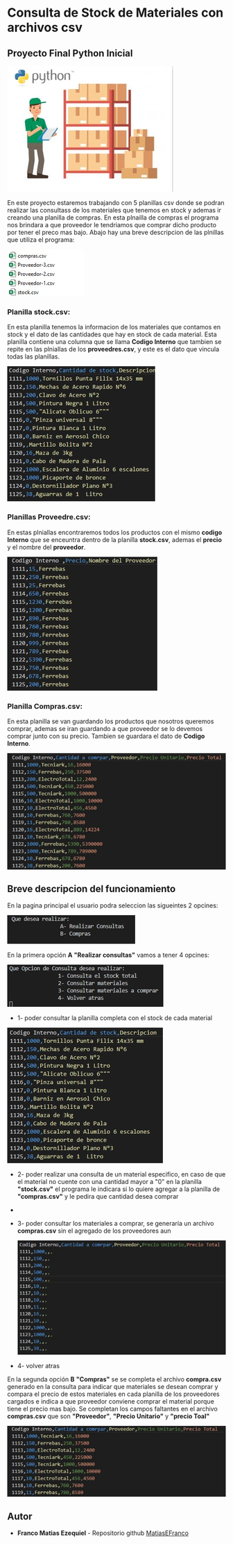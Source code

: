 # Consulta de Stock de Materiales con archivos csv
## Proyecto Final Python Inicial

![ControlDeStock](/Imagenes/ControlDeStock.jpg)


En este proyecto estaremos trabajando con 5 planillas csv donde se podran realizar las consultass de los materiales que tenemos en stock y ademas ir creando una planilla de compras. En esta plnailla de compras el programa nos brindara a que proveedor le tendriamos que comprar dicho producto por tener  el preco mas bajo. Abajo hay una breve descripcion de las plnillas que utiliza el programa:

![Planillas](/Imagenes/Planillas.jpg)

### Planilla **stock.csv**: 
En esta planilla tenemos la informacion de los materiales que contamos en stock y el dato de las cantidades que hay en stock de cada material. Esta planilla contiene una columna que se llama **Codigo Interno** que tambien se repite en las plniallas de los **proveedres.csv**, y este es el dato que vincula todas las planillas.

![stock.csv](/Imagenes/stock.csv.jpg)

### Planillas **Proveedre.csv**: 
En estas plniallas encontraremos todos los productos con el mismo **codigo Interno** que se enceuntra dentro de la planilla **stock.csv**, ademas el **precio** y el nombre del **proveedor**.

![Proveedor.csv](/Imagenes/Proveedor.csv.jpg)

### Planilla **Compras.csv**: 
En esta planilla se van guardando los productos que nosotros queremos comprar, ademas se iran guardando a que proveedor se lo devemos comprar junto con su precio. Tambien se guardara el dato de **Codigo Interno**.

![compras.csv](/Imagenes/compras.csv.jpg)

## Breve descripcion del funcionamiento

En la pagina principal el usuario podra seleccion las sigueintes 2 opcines:
  
![Opcines](/Imagenes/Opcines.jpg)

En la primera opción **A** **"Realizar consultas"**  vamos a tener 4 opcines:

![ConsultasA](/Imagenes/ConsultasA.jpg)

  - 1- poder consultar la planilla completa con el stock de cada material
 
 ![pstock](/Imagenes/pstock.jpg)


  - 2- poder realizar una consulta de un material especifico, en caso de que el material no cuente con una cantidad mayor a "0" en la planilla **"stock.csv"** el            programa le indicara si lo quiere agregar a la planilla de **"compras.csv"** y le pedira que cantidad desea comprar
  - 
  - 3- poder consultar los materiales a comprar, se generaría un archivo **compras.csv**  sin el agregado de los proveedores aun

     ![mcomprar](/Imagenes/mcomprar.jpg)

  - 4- volver atras

En la segunda opción **B** **"Compras"**  se se completa el archivo **compra.csv** generado en la consulta para indicar que materiales se desean comprar y compara el precio de estos materiales en cada planilla de los proveedores cargados e indica a que proveedor conviene comprar el material porque tiene el precio mas bajo. Se completan los campos faltantes en el archivo **compras.csv** que son **"Proveedor"**, **"Precio Unitario"** y **"precio Toal"**

![compras](/Imagenes/compras.jpg)

## Autor

  * **Franco Matias Ezequiel** - Repositorio github [MatiasEFranco](https://github.com/MatiasEFranco)
